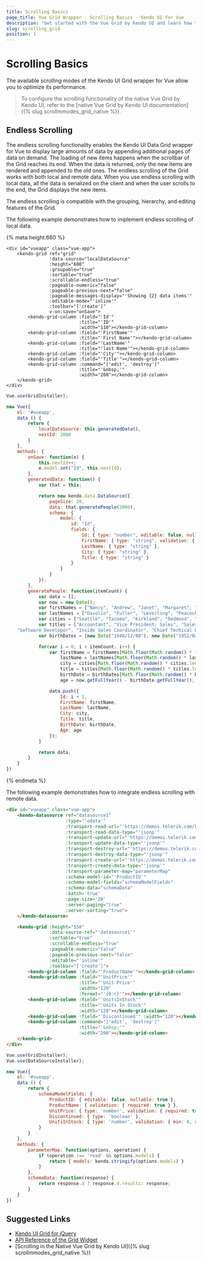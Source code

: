 ```yaml
---
title: Scrolling Basics
page_title: Vue Grid Wrapper - Scrolling Basics - Kendo UI for Vue
description: "Get started with the Vue Grid by Kendo UI and learn how to configure its scrolling functionality."
slug: scrolling_grid
position: 1
---
```


# Scrolling Basics

The available scrolling modes of the Kendo UI Grid wrapper for Vue allow you to optimize its performance.

> To configure the scrolling functionality of the native Vue Grid by Kendo UI, refer to the [native Vue Grid by Kendo UI documentation]({% slug scrollmmodes_grid_native %}).

## Endless Scrolling

The endless scrolling functionality enables the Kendo UI Data Grid wrapper for Vue to display large amounts of data by appending additional pages of data on demand. The loading of new items happens when the scrollbar of the Grid reaches its end. When the data is returned, only the new items are rendered and appended to the old ones. The endless scrolling of the Grid works with both local and remote data.
When you use endless scrolling with local data, all the data is serialized on the client and when the user scrolls to the end, the Grid displays the new items.

The endless scrolling is compatible with the grouping, hierarchy, and editing features of the Grid.

The following example demonstrates how to implement endless scrolling of local data.

{% meta height:660 %}
```html-preview
<div id="vueapp" class="vue-app">
    <kendo-grid ref="grid"
                :data-source="localDataSource"
                :height="600"
                :groupable="true"
                :sortable="true"
                :scrollable-endless="true"
                :pageable-numeric="false"
                :pageable-previous-next="false"
                :pageable-messages-display="'Showing {2} data items'"
                :editable-mode="'inline'"
                :toolbar="['create']"
                v-on:save="onSave">
        <kendo-grid-column :field="'Id'"
                           :title="'ID'"
                           :width="110"></kendo-grid-column>
        <kendo-grid-column :field="'FirstName'"
                           :title="'First Name'"></kendo-grid-column>
        <kendo-grid-column :field="'LastName'"
                           :title="'last Name'"></kendo-grid-column>
        <kendo-grid-column :field="'City'"></kendo-grid-column>
        <kendo-grid-column :field="'Title'"></kendo-grid-column>
        <kendo-grid-column :command="['edit', 'destroy']"
                           :title="'&nbsp;'"
                           :width="200"></kendo-grid-column>
    </kendo-grid>
</div>
```
```js
Vue.use(GridInstaller);

new Vue({
    el: '#vueapp',
    data () {
        return {
            localDataSource: this.generatedData(),
            nextId: 2000
        }
    },
    methods: {
        onSave: function(e) {
            this.nextId++;
            e.model.set("Id", this.nextId);
        },
        generatedData: function() {
            var that = this;

            return new kendo.data.DataSource({
                pageSize: 20,
                data: that.generatePeople(2000),
                schema: {
                    model: {
                        id: "Id",
                        fields: {
                            Id: { type: "number", editable: false, nullable: true },
                            FirstName: { type: "string", validation: { required: true } },
                            LastName: { type: "string" },
                            City: { type: "string" },
                            Title: { type: "string" }
                        }
                    }
                }
            });
        },
        generatePeople: function(itemCount) {
            var data = [];
            var now = new Date();
            var firstNames = ["Nancy", "Andrew", "Janet", "Margaret", "Steven", "Michael", "Robert", "Laura", "Anne", "Nige"];
            var lastNames = ["Davolio", "Fuller", "Leverling", "Peacock", "Buchanan", "Suyama", "King", "Callahan", "Dodsworth", "White"];
            var cities = ["Seattle", "Tacoma", "Kirkland", "Redmond", "London", "Philadelphia", "New York", "Seattle", "London", "Boston"];
            var titles = ["Accountant", "Vice President, Sales", "Sales Representative", "Technical Support", "Sales Manager", "Web Designer",
    "Software Developer", "Inside Sales Coordinator", "Chief Techical Officer", "Chief Execute Officer"];
            var birthDates = [new Date("1948/12/08"), new Date("1952/02/19"), new Date("1963/08/30"), new Date("1937/09/19"), new Date("1955/03/04"), new Date("1963/07/02"), new Date("1960/05/29"), new Date("1958/01/09"), new Date("1966/01/27"), new Date("1966/03/27")];

            for(var i = 0; i < itemCount; i++) {
                var firstName = firstNames[Math.floor(Math.random() * firstNames.length)],
                    lastName = lastNames[Math.floor(Math.random() * lastNames.length)],
                    city = cities[Math.floor(Math.random() * cities.length)],
                    title = titles[Math.floor(Math.random() * titles.length)],
                    birthDate = birthDates[Math.floor(Math.random() * birthDates.length)],
                    age = now.getFullYear() - birthDate.getFullYear();

                data.push({
                    Id: i + 1,
                    FirstName: firstName,
                    LastName: lastName,
                    City: city,
                    Title: title,
                    BirthDate: birthDate,
                    Age: age
                });
            }

            return data;
        }
    }
})
```
{% endmeta %}

The following example demonstrates how to integrate endless scrolling with remote data.

```html
<div id="vueapp" class="vue-app">
    <kendo-datasource ref="datasource1"
                      :type="'odata'"
                      :transport-read-url="'https://demos.telerik.com/kendo-ui/service/Northwind.svc/Products'"
                      :transport-read-data-type="'jsonp'"
                      :transport-update-url="'https://demos.telerik.com/kendo-ui/service/Products/Update'"
                      :transport-update-data-type="'jsonp'"
                      :transport-destroy-url="'https://demos.telerik.com/kendo-ui/service/Products/Destroy'"
                      :transport-destroy-data-type="'jsonp'"
                      :transport-create-url="'https://demos.telerik.com/kendo-ui/service/Products/Create'"
                      :transport-create-data-type="'jsonp'"
                      :transport-parameter-map="parameterMap"
                      :schema-model-id="'ProductID'"
                      :schema-model-fields="schemaModelFields"
                      :schema-data="schemaData"
                      :batch='true'
                      :page-size='20'
                      :server-paging="true"
                      :server-sorting="true">
    </kendo-datasource>

    <kendo-grid :height="550"
                :data-source-ref="'datasource1'"
                :sortable="true"
                :scrollable-endless="true"
                :pageable-numeric="false"
                :pageable-previous-next="false"
                :editable="'inline'"
                :toolbar="['create']">
        <kendo-grid-column :field="'ProductName'"></kendo-grid-column>
        <kendo-grid-column :field="'UnitPrice'"
                           :title="'Unit Price'"
                           :width="120"
                           :format="'{0:c}'"></kendo-grid-column>
        <kendo-grid-column :field="'UnitsInStock'"
                           :title="'Units In Stock'"
                           :width="120"></kendo-grid-column>
        <kendo-grid-column :field="'Discontinued'" :width="120"></kendo-grid-column>
        <kendo-grid-column :command="['edit', 'destroy']"
                           :title="'&nbsp;'"
                           :width="200"></kendo-grid-column>
    </kendo-grid>
</div>
```
```js
Vue.use(GridInstaller);
Vue.use(DataSourceInstaller);

new Vue({
    el: '#vueapp',
    data () {
        return {
            schemaModelFields: {
                ProductID: { editable: false, nullable: true },
                ProductName: { validation: { required: true } },
                UnitPrice: { type: 'number', validation: { required: true, min: 1 } },
                Discontinued: { type: 'boolean' },
                UnitsInStock: { type: 'number', validation: { min: 0, required: true } }
            }
        }
    },
    methods: {
        parameterMap: function(options, operation) {
            if (operation !== 'read' && options.models) {
                return { models: kendo.stringify(options.models) }
            }
        },
        schemaData: function(response) {
            return response.d ? response.d.results: response;
        }
    }
})
```

## Suggested Links

* [Kendo UI Grid for jQuery](https://docs.telerik.com/kendo-ui/controls/data-management/grid/overview)
* [API Reference of the Grid Widget](https://docs.telerik.com/kendo-ui/api/javascript/ui/grid)
* [Scrolling in the Native Vue Grid by Kendo UI]({% slug scrollmmodes_grid_native %})
